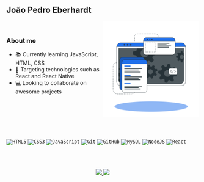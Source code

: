 ## João Pedro Eberhardt 
<img src="https://github.com/jpeberhardt/eberhardt/blob/main/Developer%20activity-bro.png" min-width="250px" max-width="250px" width="250px" align="right" alt="Computador iuriCode">
<br>

### About me
- 📚 Currently learning JavaScript, HTML, CSS 
- 🎯 Targeting technologies such as React and React Native
- 💻 Looking to collaborate on awesome projects
  
<br><br><br><br><br>

<p align="left">
  <code><img width="40px" src="https://cdn.jsdelivr.net/gh/devicons/devicon/icons/html5/html5-original-wordmark.svg" title = "HTML5"/></code>
  <code><img width="40px" src="https://cdn.jsdelivr.net/gh/devicons/devicon/icons/css3/css3-original-wordmark.svg" title = "CSS3"/></code>
  <code><img width="40px" src="https://cdn.jsdelivr.net/gh/devicons/devicon/icons/javascript/javascript-original.svg" title = "JavaScript"/></code>
  <code><img width="40px" src="https://cdn.jsdelivr.net/gh/devicons/devicon/icons/git/git-original.svg" title = "Git"/></code>
  <code><img width="40px" src="https://www.vectorlogo.zone/logos/github/github-icon.svg" title = "GitHub"/></code>
  <code><img width="40px" src="https://cdn.jsdelivr.net/gh/devicons/devicon/icons/mysql/mysql-original.svg" title = "MySQL"/></code>
  <code><img width="40px" src="https://www.vectorlogo.zone/logos/nodejs/nodejs-icon.svg" title = "NodeJS"/></code>
  <code><img width="40px" src="https://www.vectorlogo.zone/logos/reactjs/reactjs-icon.svg" title = "React"/></code>
</p>

<br><br>

<p align="center">
<a href="https://github.com/jpeberhardt">
  <img height="250px" src="https://github-readme-stats.vercel.app/api/top-langs/?username=jpeberhardt&layout=donut&theme=react&show_icons=true"/>
  <img height="250px" src="https://github-readme-stats.vercel.app/api?username=jpeberhardt&theme=react&show_icons=true"/>
</a>
</p>



